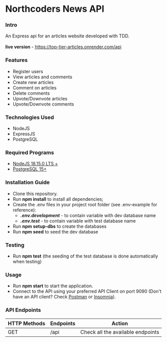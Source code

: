 # Northcoders News API

### Intro

An Express api for an articles website developed with TDD.
<br><br>
**live version** - https://top-tier-articles.onrender.com/api

### Features

- Register users
- View articles and comments
- Create new articles
- Comment on articles
- Delete comments
- Upvote/Downvote articles
- Upvote/Downvote comments


### Technologies Used

- NodeJS
- ExpressJS
- PostgreSQL

### Required Programs

- [NodeJS 18.15.0 LTS +](https://nodejs.org/en)<br>
- [PostgreSQL 15+](https://www.postgresql.org/download/)

### Installation Guide

- Clone this repository.
- Run **npm install** to install all dependencies;
- Create the .env files in your project root folder (see .env-example for reference):
  - **_.env.development_** - to contain variable with dev database name
  - **_.env.test_** - to contain variable with test database name
- Run **npm setup-dbs** to create the databases
- Run **npm seed** to seed the dev database

### Testing

- Run **npm test** (the seeding of the test database is done automatically when testing)

### Usage

- Run **npm start** to start the application.
- Connect to the API using your preferred API Client on port 9090 (Don't have an API client? Check [Postman](https://www.postman.com/) or [Insomnia](https://insomnia.rest/download)).

### API Endpoints

| HTTP Methods | Endpoints | Action                            |
| ------------ | --------- | --------------------------------- |
| GET          | /api      | Check all the available endpoints |
